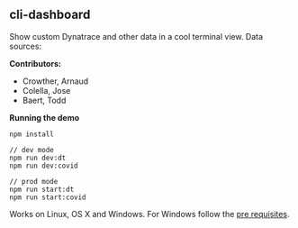 ## cli-dashboard

Show custom Dynatrace and other data in a cool terminal view.
Data sources:

**Contributors:**

- Crowther, Arnaud
- Colella, Jose
- Baert, Todd

**Running the demo**

    npm install

    // dev mode
    npm run dev:dt
    npm run dev:covid

    // prod mode
    npm run start:dt
    npm run start:covid

Works on Linux, OS X and Windows. For Windows follow the [pre requisites](http://webservices20.blogspot.co.il/2015/04/running-terminal-dashboards-on-windows.html).
